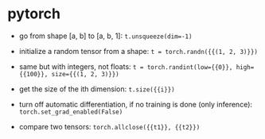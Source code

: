 # pytorch

- go from shape [a, b] to [a, b, 1]:
`t.unsqueeze(dim=-1)`

- initialize a random tensor from a shape:
`t = torch.randn({{(1, 2, 3)}})`

- same but with integers, not floats:
`t = torch.randint(low={{0}}, high={{100}}, size={{(1, 2, 3)}})`

- get the size of the ith dimension:
`t.size({{i}})`

- turn off automatic differentiation, if no training is done (only inference):
`torch.set_grad_enabled(False)`

- compare two tensors:
`torch.allclose({{t1}}, {{t2}})`
